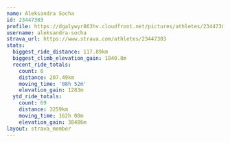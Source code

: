 ```yaml
---
name: Aleksandra Socha
id: 23447303
profile: https://dgalywyr863hv.cloudfront.net/pictures/athletes/23447303/14745546/4/large.jpg
username: aleksandra-socha
strava_url: https://www.strava.com/athletes/23447303
stats:
  biggest_ride_distance: 117.89km
  biggest_climb_elevation_gain: 1840.8m
  recent_ride_totals:
    count: 6
    distance: 207.49km
    moving_time: '08h 52m'
    elevation_gain: 1283m
  ytd_ride_totals:
    count: 69
    distance: 3259km
    moving_time: 162h 08m
    elevation_gain: 38486m
layout: strava_member
--- 
```

